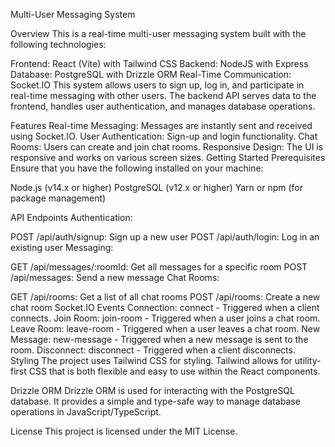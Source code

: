 Multi-User Messaging System


Overview
This is a real-time multi-user messaging system built with the following technologies:

  Frontend: React (Vite) with Tailwind CSS
  Backend: NodeJS with Express
  Database: PostgreSQL with Drizzle ORM
  Real-Time Communication: Socket.IO
This system allows users to sign up, log in, and participate in real-time messaging with other users. The backend API serves data to the frontend, handles user authentication, and manages database operations.

Features
Real-time Messaging: Messages are instantly sent and received using Socket.IO.
User Authentication: Sign-up and login functionality.
Chat Rooms: Users can create and join chat rooms.
Responsive Design: The UI is responsive and works on various screen sizes.
Getting Started
Prerequisites
Ensure that you have the following installed on your machine:

Node.js (v14.x or higher)
PostgreSQL (v12.x or higher)
Yarn or npm (for package management)

API Endpoints
Authentication:

POST /api/auth/signup: Sign up a new user
POST /api/auth/login: Log in an existing user
Messaging:

GET /api/messages/:roomId: Get all messages for a specific room
POST /api/messages: Send a new message
Chat Rooms:

GET /api/rooms: Get a list of all chat rooms
POST /api/rooms: Create a new chat room
Socket.IO Events
Connection: connect - Triggered when a client connects.
Join Room: join-room - Triggered when a user joins a chat room.
Leave Room: leave-room - Triggered when a user leaves a chat room.
New Message: new-message - Triggered when a new message is sent to the room.
Disconnect: disconnect - Triggered when a client disconnects.
Styling
The project uses Tailwind CSS for styling. Tailwind allows for utility-first CSS that is both flexible and easy to use within the React components.

Drizzle ORM
Drizzle ORM is used for interacting with the PostgreSQL database. It provides a simple and type-safe way to manage database operations in JavaScript/TypeScript.

License
This project is licensed under the MIT License.
 
 
